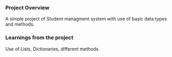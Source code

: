 ### Project Overview

 A simple project of Student managment system with use of basic data types and methods.


### Learnings from the project

 Use of Lists, Dictionaries, different methods. 


